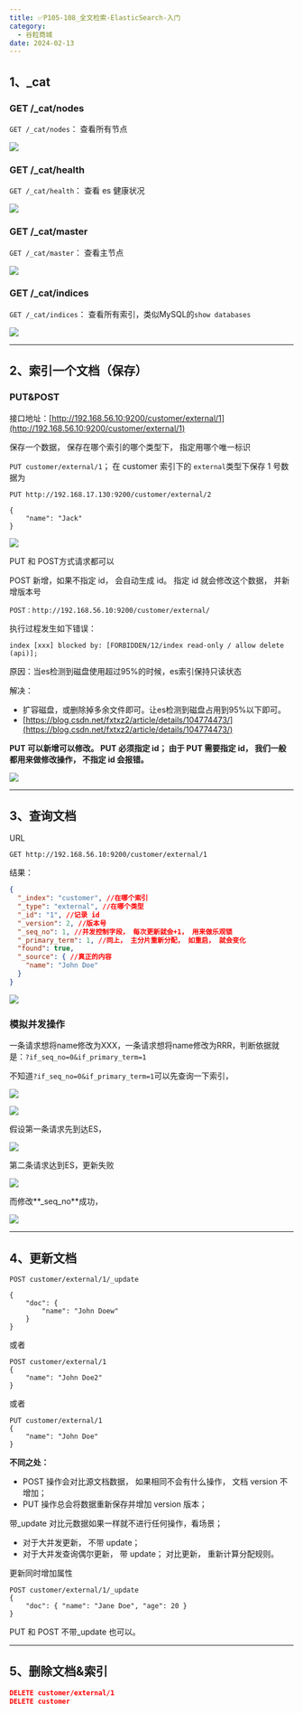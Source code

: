 ```yaml
---
title: ✅P105-108_全文检索-ElasticSearch-入门
category:
  - 谷粒商城
date: 2024-02-13
---
```


<!-- more -->

## 1、_cat

### GET /_cat/nodes

`GET /_cat/nodes`： 查看所有节点

![](https://cfmall-hello.oss-cn-beijing.aliyuncs.com/img/202311/202311271344831.png#id=J4Ghq&originHeight=319&originWidth=505&originalType=binary&ratio=1&rotation=0&showTitle=false&status=done&style=none&title=)

### GET /_cat/health

`GET /_cat/health`： 查看 es 健康状况

![](https://cfmall-hello.oss-cn-beijing.aliyuncs.com/img/202311/202311271345679.png#id=i6kaC&originHeight=333&originWidth=620&originalType=binary&ratio=1&rotation=0&showTitle=false&status=done&style=none&title=)

### GET /_cat/master

`GET /_cat/master`： 查看主节点

![](https://cfmall-hello.oss-cn-beijing.aliyuncs.com/img/202311/202311271349211.png#id=EIxFk&originHeight=342&originWidth=618&originalType=binary&ratio=1&rotation=0&showTitle=false&status=done&style=none&title=)

### GET /_cat/indices

`GET /_cat/indices`： 查看所有索引，类似MySQL的`show databases`

![](https://cfmall-hello.oss-cn-beijing.aliyuncs.com/img/202311/202311271352215.png#id=MJjTJ&originHeight=344&originWidth=659&originalType=binary&ratio=1&rotation=0&showTitle=false&status=done&style=none&title=)

---

## 2、索引一个文档（保存）

### PUT&POST

接口地址：[http://192.168.56.10:9200/customer/external/1](http://192.168.56.10:9200/customer/external/1)

保存一个数据， 保存在哪个索引的哪个类型下， 指定用哪个唯一标识

`PUT customer/external/1`； 在 customer 索引下的 `external`类型下保存 1 号数据为

```shell
PUT http://192.168.17.130:9200/customer/external/2

{
    "name": "Jack"
}
```

![](https://cfmall-hello.oss-cn-beijing.aliyuncs.com/img/202311/202311271436837.png#id=AuCvs&originHeight=574&originWidth=617&originalType=binary&ratio=1&rotation=0&showTitle=false&status=done&style=none&title=)

PUT 和 POST方式请求都可以

POST 新增，如果不指定 id， 会自动生成 id。 指定 id 就会修改这个数据， 并新增版本号

```shell
POST：http://192.168.56.10:9200/customer/external/
```

执行过程发生如下错误：

```shell
index [xxx] blocked by: [FORBIDDEN/12/index read-only / allow delete (api)];
```

原因：当es检测到磁盘使用超过95%的时候，es索引保持只读状态

解决：

- 扩容磁盘，或删除掉多余文件即可。让es检测到磁盘占用到95%以下即可。
- [https://blog.csdn.net/fxtxz2/article/details/104774473/](https://blog.csdn.net/fxtxz2/article/details/104774473/)

**PUT 可以新增可以修改。 PUT 必须指定 id； 由于 PUT 需要指定 id， 我们一般都用来做修改操作， 不指定 id 会报错。**

![](https://cfmall-hello.oss-cn-beijing.aliyuncs.com/img/202311/202311271438157.png#id=OPaWD&originHeight=415&originWidth=775&originalType=binary&ratio=1&rotation=0&showTitle=false&status=done&style=none&title=)

---

## 3、查询文档

URL

```shell
GET http://192.168.56.10:9200/customer/external/1
```

结果：

```json
{
  "_index": "customer", //在哪个索引
  "_type": "external", //在哪个类型
  "_id": "1", //记录 id
  "_version": 2, //版本号
  "_seq_no": 1, //并发控制字段， 每次更新就会+1， 用来做乐观锁
  "_primary_term": 1, //同上， 主分片重新分配， 如重启， 就会变化
  "found": true,
  "_source": { //真正的内容
    "name": "John Doe"
  }
}
```

![](https://cfmall-hello.oss-cn-beijing.aliyuncs.com/img/202311/202311271441793.png#id=S8hsL&originHeight=466&originWidth=524&originalType=binary&ratio=1&rotation=0&showTitle=false&status=done&style=none&title=)

### 模拟并发操作

一条请求想将name修改为XXX，一条请求想将name修改为RRR，判断依据就是：`?if_seq_no=0&if_primary_term=1`

不知道`?if_seq_no=0&if_primary_term=1`可以先查询一下索引，

![](https://cfmall-hello.oss-cn-beijing.aliyuncs.com/img/202311/202311271457473.png#id=eiKSR&originHeight=225&originWidth=736&originalType=binary&ratio=1&rotation=0&showTitle=false&status=done&style=none&title=)

![](https://cfmall-hello.oss-cn-beijing.aliyuncs.com/img/202311/202311271457937.png#id=aRMoG&originHeight=211&originWidth=695&originalType=binary&ratio=1&rotation=0&showTitle=false&status=done&style=none&title=)

假设第一条请求先到达ES，

![](https://cfmall-hello.oss-cn-beijing.aliyuncs.com/img/202311/202311271457487.png#id=hqYUr&originHeight=595&originWidth=638&originalType=binary&ratio=1&rotation=0&showTitle=false&status=done&style=none&title=)

第二条请求达到ES，更新失败

![](https://cfmall-hello.oss-cn-beijing.aliyuncs.com/img/202311/202311271458689.png#id=r2MCE&originHeight=642&originWidth=1087&originalType=binary&ratio=1&rotation=0&showTitle=false&status=done&style=none&title=)

而修改**_seq_no**成功，

![](https://cfmall-hello.oss-cn-beijing.aliyuncs.com/img/202311/202311271500668.png#id=UxRLs&originHeight=563&originWidth=640&originalType=binary&ratio=1&rotation=0&showTitle=false&status=done&style=none&title=)

---

## 4、更新文档

```shell
POST customer/external/1/_update

{
	"doc": {
		"name": "John Doew"
	}
}
```

或者

```shell
POST customer/external/1
{
	"name": "John Doe2"
}
```

或者

```shell
PUT customer/external/1
{
	"name": "John Doe"
}
```

**不同之处：**

- POST 操作会对比源文档数据， 如果相同不会有什么操作， 文档 version 不增加；
- PUT 操作总会将数据重新保存并增加 version 版本；

带_update 对比元数据如果一样就不进行任何操作，看场景；

- 对于大并发更新， 不带 update；
- 对于大并发查询偶尔更新， 带 update； 对比更新， 重新计算分配规则。

更新同时增加属性

```shell
POST customer/external/1/_update
{
	"doc": { "name": "Jane Doe", "age": 20 }
}
```

PUT 和 POST 不带_update 也可以。

---

## 5、删除文档&索引

```json
DELETE customer/external/1
DELETE customer
```
